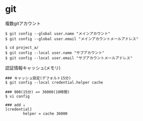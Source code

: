 git
=========
複数gitアカウント
```
$ git config --global user.name "メインアカウント"
$ git config --global user.email "メインアカウントメールアドレス"
```

```
$ cd project_a/
$ git config --local user.name "サブアカウント"
$ git config --local user.email "サブアカウントメールアドレス"
```

認証情報キャッシュ(メモリ)
```
### キャッシュ設定(デフォルト15分)
$ git config --local credential.helper cache

### 900(15分) => 36000(10時間)
$ vi config

### add ↓
[credential]
        helper = cache 36000
```
